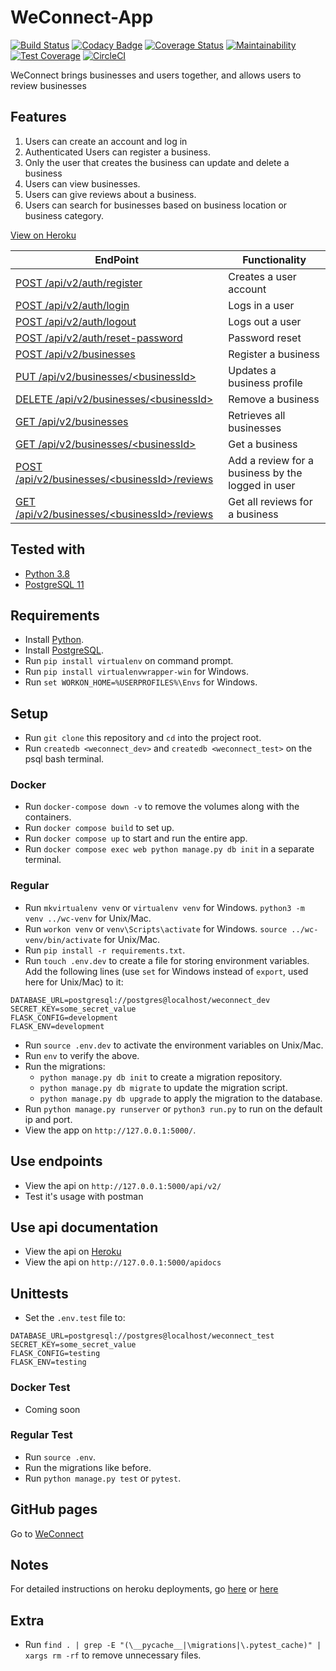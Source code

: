 # WeConnect-App

[![Build Status](https://travis-ci.org/Rwothoromo/WeConnect-App.svg?branch=master)](https://travis-ci.org/Rwothoromo/WeConnect-App)
[![Codacy Badge](https://api.codacy.com/project/badge/Grade/77986672d52f482abca70e59e314beba)](https://www.codacy.com/app/Rwothoromo/WeConnect-App?utm_source=github.com&amp;utm_medium=referral&amp;utm_content=Rwothoromo/WeConnect-App&amp;utm_campaign=Badge_Grade)
[![Coverage Status](https://coveralls.io/repos/github/Rwothoromo/WeConnect-App/badge.svg?branch=master)](https://coveralls.io/github/Rwothoromo/WeConnect-App?branch=master)
[![Maintainability](https://api.codeclimate.com/v1/badges/a5415dbb6881457126bd/maintainability)](https://codeclimate.com/github/Rwothoromo/WeConnect-App/maintainability)
[![Test Coverage](https://api.codeclimate.com/v1/badges/a5415dbb6881457126bd/test_coverage)](https://codeclimate.com/github/Rwothoromo/WeConnect-App/test_coverage)
[![CircleCI](https://circleci.com/gh/Rwothoromo/WeConnect-App/tree/master.svg?style=svg)](https://circleci.com/gh/Rwothoromo/WeConnect-App/tree/master)

WeConnect brings businesses and users together, and allows users to review businesses

## Features

1. Users can create an account and log in
2. Authenticated Users can register a business.
3. Only the user that creates the business can update and delete a business
4. Users can view businesses.
5. Users can give reviews about a business.
6. Users can search for businesses based on business location or business category.

[View on Heroku](https://weconnect-api-v2-rwothoromo.herokuapp.com/apidocs/)

| EndPoint                                             | Functionality                                    |
| ---------------------------------------------------- | ------------------------------------------------ |
| [POST   /api/v2/auth/register](https://weconnect-api-v2-rwothoromo.herokuapp.com/apidocs/#!/User/post_api_v2_auth_register)                    | Creates a user account                           |
| [POST   /api/v2/auth/login](https://weconnect-api-v2-rwothoromo.herokuapp.com/apidocs/#!/User/post_api_v2_auth_login)                       | Logs in a user                                   |
| [POST   /api/v2/auth/logout](https://weconnect-api-v2-rwothoromo.herokuapp.com/apidocs/#!/User/post_api_v2_auth_logout)                      | Logs out a user                                  |
| [POST   /api/v2/auth/reset-password](https://weconnect-api-v2-rwothoromo.herokuapp.com/apidocs/#!/User/post_api_v2_auth_reset_password)              | Password reset                                   |
| [POST   /api/v2/businesses](https://weconnect-api-v2-rwothoromo.herokuapp.com/apidocs/#!/Business/post_api_v2_businesses)                       | Register a business                              |
| [PUT    /api/v2/businesses/\<businessId>](https://weconnect-api-v2-rwothoromo.herokuapp.com/apidocs/#!/Business/put_api_v2_businesses_business_id)         | Updates a business profile                       |
| [DELETE /api/v2/businesses/\<businessId>](https://weconnect-api-v2-rwothoromo.herokuapp.com/apidocs/#!/Business/delete_api_v2_businesses_business_id)         | Remove a business                                |
| [GET    /api/v2/businesses](https://weconnect-api-v2-rwothoromo.herokuapp.com/apidocs/#!/Business/get_api_v2_businesses)                       | Retrieves all businesses                         |
| [GET    /api/v2/businesses/\<businessId>](https://weconnect-api-v2-rwothoromo.herokuapp.com/apidocs/#!/Business/get_api_v2_businesses_business_id)         | Get a business                                   |
| [POST   /api/v2/businesses/\<businessId>/reviews](https://weconnect-api-v2-rwothoromo.herokuapp.com/apidocs/#!/Business/post_api_v2_businesses_business_id_reviews) | Add a review for a business by the logged in user|
| [GET    /api/v2/businesses/\<businessId>/reviews](https://weconnect-api-v2-rwothoromo.herokuapp.com/apidocs/#!/Business/get_api_v2_businesses_business_id_reviews) | Get all reviews for a business                   |

## Tested with

* [Python 3.8](https://www.python.org/downloads)
* [PostgreSQL 11](https://www.postgresql.org/download/)

## Requirements

* Install [Python](https://www.python.org/downloads/).
* Install [PostgreSQL](https://www.postgresql.org/download/).
* Run `pip install virtualenv` on command prompt.
* Run `pip install virtualenvwrapper-win` for Windows.
* Run `set WORKON_HOME=%USERPROFILES%\Envs` for Windows.

## Setup

* Run `git clone` this repository and `cd` into the project root.
* Run `createdb <weconnect_dev>` and `createdb <weconnect_test>` on the psql bash terminal.

### Docker

* Run `docker-compose down -v` to remove the volumes along with the containers.
* Run `docker compose build` to set up.
* Run `docker compose up` to start and run the entire app.
* Run `docker compose exec web python manage.py db init` in a separate terminal.

### Regular

* Run `mkvirtualenv venv` or `virtualenv venv` for Windows. `python3 -m venv ../wc-venv` for Unix/Mac.
* Run `workon venv` or `venv\Scripts\activate` for Windows. `source ../wc-venv/bin/activate` for Unix/Mac.
* Run `pip install -r requirements.txt`.
* Run `touch .env.dev` to create a file for storing environment variables. Add the following lines (use `set` for Windows instead of `export`, used here for Unix/Mac) to it:

```env
DATABASE_URL=postgresql://postgres@localhost/weconnect_dev
SECRET_KEY=some_secret_value
FLASK_CONFIG=development
FLASK_ENV=development
```

* Run `source .env.dev` to activate the environment variables on Unix/Mac.
* Run `env` to verify the above.
* Run the migrations:
  * `python manage.py db init` to create a migration repository.
  * `python manage.py db migrate` to update the migration script.
  * `python manage.py db upgrade` to apply the migration to the database.
* Run `python manage.py runserver` or `python3 run.py` to run on the default ip and port.
* View the app on `http://127.0.0.1:5000/`.

## Use endpoints

* View the api on `http://127.0.0.1:5000/api/v2/`
* Test it's usage with postman

## Use api documentation

* View the api on [Heroku](https://weconnect-api-v2-rwothoromo.herokuapp.com/apidocs/)
* View the api on `http://127.0.0.1:5000/apidocs`

## Unittests

* Set the `.env.test` file to:

```env
DATABASE_URL=postgresql://postgres@localhost/weconnect_test
SECRET_KEY=some_secret_value
FLASK_CONFIG=testing
FLASK_ENV=testing
```

### Docker Test

* Coming soon

### Regular Test

* Run `source .env`.
* Run the migrations like before.
* Run `python manage.py test` or `pytest`.

## GitHub pages

Go to [WeConnect](https://rwothoromo.github.io/WeConnect-App/)

## Notes

For detailed instructions on heroku deployments, go [here](https://medium.com/@johnkagga/deploying-a-python-flask-app-to-heroku-41250bda27d0) or [here](https://devcenter.heroku.com/articles/heroku-cli)

## Extra

* Run `find . | grep -E "(\__pycache__|\migrations|\.pytest_cache)" | xargs rm -rf` to remove unnecessary files.
